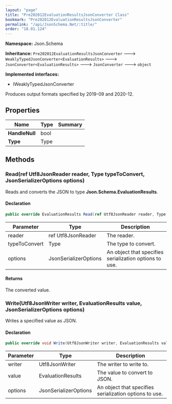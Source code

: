 ```yaml
---
layout: "page"
title: "Pre202012EvaluationResultsJsonConverter Class"
bookmark: "Pre202012EvaluationResultsJsonConverter"
permalink: "/api/JsonSchema.Net/:title/"
order: "10.01.124"
---
```

**Namespace:** Json.Schema

**Inheritance:**
`Pre202012EvaluationResultsJsonConverter`
 🡒 
`WeaklyTypedJsonConverter<EvaluationResults>`
 🡒 
`JsonConverter<EvaluationResults>`
 🡒 
`JsonConverter`
 🡒 
`object`

**Implemented interfaces:**

- IWeaklyTypedJsonConverter

Produces output formats specified by 2019-09 and 2020-12.

## Properties

| Name | Type | Summary |
|---|---|---|
| **HandleNull** | bool |  |
| **Type** | Type |  |

## Methods

### Read(ref Utf8JsonReader reader, Type typeToConvert, JsonSerializerOptions options)

Reads and converts the JSON to type **Json.Schema.EvaluationResults**.

#### Declaration

```c#
public override EvaluationResults Read(ref Utf8JsonReader reader, Type typeToConvert, JsonSerializerOptions options)
```

| Parameter | Type | Description |
|---|---|---|
| reader | ref Utf8JsonReader | The reader. |
| typeToConvert | Type | The type to convert. |
| options | JsonSerializerOptions | An object that specifies serialization options to use. |


#### Returns

The converted value.

### Write(Utf8JsonWriter writer, EvaluationResults value, JsonSerializerOptions options)

Writes a specified value as JSON.

#### Declaration

```c#
public override void Write(Utf8JsonWriter writer, EvaluationResults value, JsonSerializerOptions options)
```

| Parameter | Type | Description |
|---|---|---|
| writer | Utf8JsonWriter | The writer to write to. |
| value | EvaluationResults | The value to convert to JSON. |
| options | JsonSerializerOptions | An object that specifies serialization options to use. |


